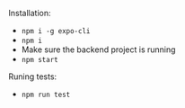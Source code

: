 Installation:
- `npm i -g expo-cli`
- `npm i`
- Make sure the backend project is running
- `npm start`

Runing tests:
- `npm run test`